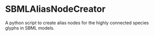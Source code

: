 # SBMLAliasNodeCreator

A python script to create alias nodes for the highly connected species glyphs in SBML models.


